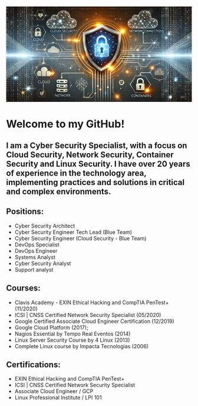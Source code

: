
![Banner de Cybersecurity](./cybersecurity_image.png)

# Welcome to my GitHub!
## I am a Cyber Security Specialist, with a focus on Cloud Security, Network Security, Container Security and Linux Security. I have over 20 years of experience in the technology area, implementing practices and solutions in critical and complex environments.

## Positions:
- Cyber Security Architect
- Cyber Security Engineer Tech Lead (Blue Team)
- Cyber Security Engineer (Cloud Security - Blue Team)
- DevOps Specialist
- DevOps Engineer
- Systems Analyst
- Cyber Security Analyst
- Support analyst

## Courses:
- Clavis Academy - EXIN Ethical Hacking and CompTIA PenTest+ (11/2020)
- ICSI | CNSS Certified Network Security Specialist (05/2020)
- Google Certified Associate Cloud Engineer Certification (12/2019)
- Google Cloud Platform (2017);
- Nagios Essential by Tempo Real Eventos (2014)
- Linux Server Security Course by 4 Linux (2013)
- Complete Linux course by Impacta Tecnologias (2006)

## Certifications:
- EXIN Ethical Hacking and CompTIA PenTest+
- ICSI | CNSS Certified Network Security Specialist
- Associate Cloud Engineer / GCP
- Linux Professional Institute / LPI 101